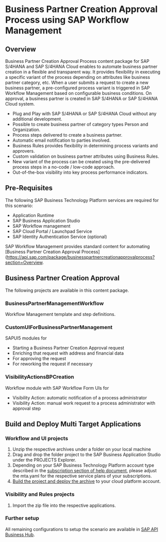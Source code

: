 # Business Partner Creation Approval Process using SAP Workflow Management
## Overview
Business Partner Creation Approval Process content package for SAP S/4HANA and SAP S/4HANA Cloud enables to automate business partner creation in a flexible and transparent way. It provides flexibility in executing a specific variant of the process depending on attributes like business partner category, etc. When a user submits a request to create a new business partner, a pre-configured process variant is triggered in SAP Workflow Management based on configurable business conditions. On approval, a business partner is created in SAP S/4HANA or SAP S/4HANA Cloud system.

- Plug and Play with SAP S/4HANA or SAP S/4HANA Cloud without any additional development.
- Possible to create business partner of category types Person and Organization.
- Process steps delivered to create a business partner.
- Automatic email notification to parties involved.
- Business Rules provides flexibility in determining process variants and approvers.
- Custom validation on business partner attributes using Business Rules.
- New variant of the process can be created using the pre-delivered process steps in a no-code / low-code approach.
- Out-of-the-box visibility into key process performance indicators.


## Pre-Requisites
The following SAP Business Technology Platform services are required for this scenario:
  - Application Runtime
  - SAP  Business Application Studio
  - SAP Workflow management
  - SAP Cloud  Portal / Launchpad Service
  - SAP Identity Authentication Service (optional)

SAP  Workflow Management provides standard content for automating [Business Partner Creation Approval Process](https://api.sap.com/package/businesspartnercreationapprovalprocess?section=Overview.

## Business Partner Creation Approval
The following projects are available in this content package.

### BusinessPartnerManagementWorkflow
Workflow Management template and step definitions.

### CustomUIForBusinessPartnerManagement
SAPUI5 modules for
  - Starting a Business Partner Creation Approval request
  - Enriching that request with address and financial data
  - For approving the request
  - For reworking the request if necessary

### VisibilityActionsBPCreation
Workflow module with SAP Workflow Form UIs for
  - Visibility Action: automatic notification of a process administrator
  - Visibility Action: manual work request to a process administrator with approval step

## Build and Deploy Multi Target Applications

### Workflow and UI projects
1. Unzip the respective archives under a folder on your local machine
2. Drag and drop the folder project to the SAP Business Application Studio under the PROJECTS Explorer.
3. Depending on your SAP Business Technology Platform account type described in the [subscription section of help document](https://help.sap.com/viewer/6f55baaf330443bd8132d071581bbae6/Cloud/en-US/c63dffcfd1cd4373bee43490c7d2e4bd.html), please adjust the mta.yaml for the respective service plans of your subscriptions.
4. [Build the project and deploy the archive](https://help.sap.com/viewer/9d1db9835307451daa8c930fbd9ab264/Cloud/en-US/97ef204c568c4496917139cee61224a6.html) to your cloud platform account.

### Visibility and Rules projects
1. Import the zip file into the respective applications.

### Further setup
All remaining configurations to setup the scenario are available in [SAP API Business Hub](https://api.sap.com/package/businesspartnercreationapprovalprocess?section=Overview).
